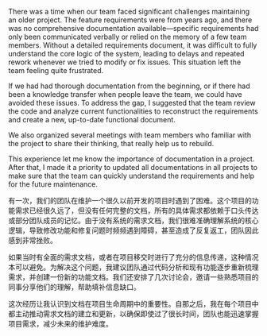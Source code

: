 
There was a time when our team faced significant challenges maintaining an older project. The feature requirements were from years ago, and there was no comprehensive documentation available—specific requirements had only been communicated verbally or relied on the memory of a few team members. Without a detailed requirements document, it was difficult to fully understand the core logic of the system, leading to delays and repeated rework whenever we tried to modify or fix issues. This situation left the team feeling quite frustrated.

If we had had thorough documentation from the beginning, or if there had been a knowledge transfer when people leave the team, we could have avoided these issues. To address the gap, I suggested that the team review the code and analyze current functionalities to reconstruct the requirements and create a new, up-to-date functional document. 

We also organized several meetings with team members who familiar with the project to share their thinking, that really help us to rebuild.

This experience let me know the importance of documentation in a project. After that, I made it a priority to updated all documentations in all projects to make sure that the team can quickly understand the requirements and help for the future maintenance.

有一次，我们的团队在维护一个很久以前开发的项目时遇到了困难。这个项目的功能需求已经很久远了，但没有任何完整的文档，所有的具体需求都依赖于口头传达或部分团队成员的记忆。由于没有系统的需求文档，我们很难准确理解系统的核心逻辑，导致修改功能和修复问题时频频遇到障碍，甚至造成了反复返工，团队因此感到非常挫败。

如果当时有全面的需求文档，或者在项目移交时进行了充分的信息传递，这种情况本可以避免。为解决这个问题，我建议团队通过代码分析和现有功能逐步重新梳理需求，并创建一份新的功能文档。我们还安排了几次讨论会，邀请一些熟悉项目的同事分享他们的理解，帮助填补信息缺口。

这次经历让我认识到文档在项目生命周期中的重要性。自那之后，我在每个项目中都主动推动需求文档的建立和更新，以确保即使过了很长时间，团队也能迅速掌握项目需求，减少未来的维护难度。